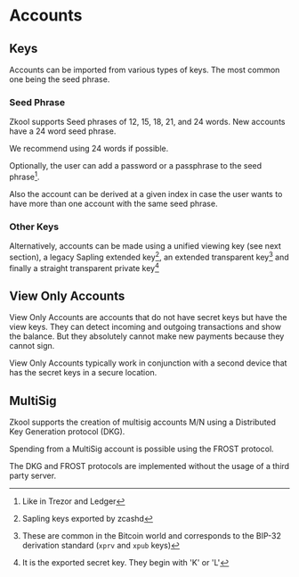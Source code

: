 # Accounts

## Keys

Accounts can be imported from various types of keys. The most common
one being the seed phrase.

### Seed Phrase

Zkool supports Seed phrases of 12, 15, 18, 21, and 24 words. New
accounts have a 24 word seed phrase.

We recommend using 24 words if possible.

Optionally, the user can add a password or a passphrase to the
seed phrase[^1].

Also the account can be derived at a given index in case the user
wants to have more than one account with the same seed phrase.

### Other Keys

Alternatively, accounts can be made using a unified viewing key
(see next section), a legacy Sapling extended key[^2],
an extended transparent key[^3] and finally a straight transparent
private key[^4]

## View Only Accounts

View Only Accounts are accounts that do not have secret keys but have
the view keys. They can detect incoming and outgoing transactions
and show the balance. But they absolutely cannot make new payments
because they cannot sign.

View Only Accounts typically work in conjunction with a second device
that has the secret keys in a secure location.

## MultiSig

Zkool supports the creation of multisig accounts M/N using
a Distributed Key Generation protocol (DKG).

Spending from a MultiSig account is possible using the
FROST protocol.

The DKG and FROST protocols are implemented without the
usage of a third party server.

[^1]: Like in Trezor and Ledger
[^2]: Sapling keys exported by zcashd
[^3]: These are common in the Bitcoin world and corresponds to the BIP-32
derivation standard (`xprv` and `xpub` keys)
[^4]: It is the exported secret key. They begin with 'K' or 'L'
